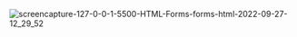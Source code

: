 ![screencapture-127-0-0-1-5500-HTML-Forms-forms-html-2022-09-27-12_29_52](https://user-images.githubusercontent.com/114298326/192456230-edea051e-b7f5-470a-b65c-988f425b03ae.png)

